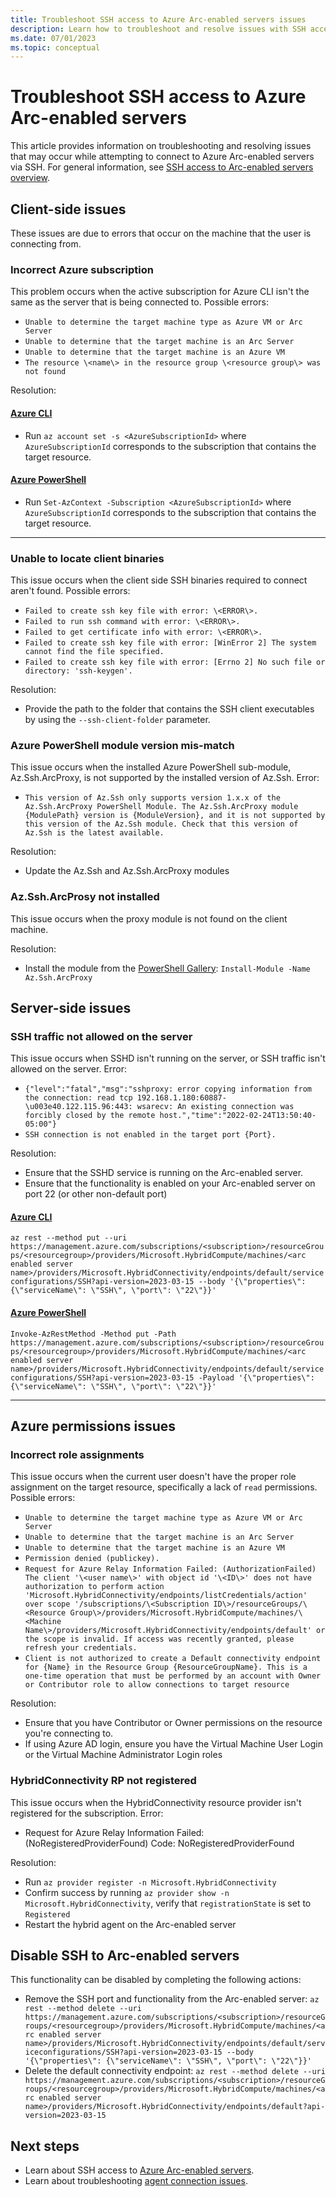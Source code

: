 ```yaml
---
title: Troubleshoot SSH access to Azure Arc-enabled servers issues
description: Learn how to troubleshoot and resolve issues with SSH access to Arc-enabled servers.
ms.date: 07/01/2023
ms.topic: conceptual
---
```


# Troubleshoot SSH access to Azure Arc-enabled servers

This article provides information on troubleshooting and resolving issues that may occur while attempting to connect to Azure Arc-enabled servers via SSH.
For general information, see [SSH access to Arc-enabled servers overview](./ssh-arc-overview.md).

## Client-side issues

These issues are due to errors that occur on the machine that the user is connecting from.

### Incorrect Azure subscription

This problem occurs when the active subscription for Azure CLI isn't the same as the server that is being connected to. Possible errors:

- `Unable to determine the target machine type as Azure VM or Arc Server`
- `Unable to determine that the target machine is an Arc Server`
- `Unable to determine that the target machine is an Azure VM`
- `The resource \<name\> in the resource group \<resource group\> was not found`

Resolution:

#### [Azure CLI](#tab/azure-cli)

- Run ```az account set -s <AzureSubscriptionId>``` where `AzureSubscriptionId` corresponds to the subscription that contains the target resource.

#### [Azure PowerShell](#tab/azure-powershell)

- Run ```Set-AzContext -Subscription <AzureSubscriptionId>``` where `AzureSubscriptionId` corresponds to the subscription that contains the target resource.

---

### Unable to locate client binaries

This issue occurs when the client side SSH binaries required to connect aren't found. Possible errors:

- `Failed to create ssh key file with error: \<ERROR\>.`
- `Failed to run ssh command with error: \<ERROR\>.`
- `Failed to get certificate info with error: \<ERROR\>.`
- `Failed to create ssh key file with error: [WinError 2] The system cannot find the file specified.`
- `Failed to create ssh key file with error: [Errno 2] No such file or directory: 'ssh-keygen'.`

Resolution:

- Provide the path to the folder that contains the SSH client executables by using the ```--ssh-client-folder``` parameter.

### Azure PowerShell module version mis-match 
This issue occurs when the installed Azure PowerShell sub-module, Az.Ssh.ArcProxy, is not supported by the installed version of Az.Ssh. Error:
- `This version of Az.Ssh only supports version 1.x.x of the Az.Ssh.ArcProxy PowerShell Module. The Az.Ssh.ArcProxy module {ModulePath} version is {ModuleVersion}, and it is not supported by this version of the Az.Ssh module. Check that this version of Az.Ssh is the latest available.`

Resolution:

- Update the Az.Ssh and Az.Ssh.ArcProxy modules

### Az.Ssh.ArcProsy not installed
This issue occurs when the proxy module is not found on the client machine.

Resolution:

- Install the module from the [PowerShell Gallery](https://www.powershellgallery.com/packages/Az.Ssh.ArcProxy): `Install-Module -Name Az.Ssh.ArcProxy`

## Server-side issues

### SSH traffic not allowed on the server
This issue occurs when SSHD isn't running on the server, or SSH traffic isn't allowed on the server. Error:

- `{"level":"fatal","msg":"sshproxy: error copying information from the connection: read tcp 192.168.1.180:60887-\u003e40.122.115.96:443: wsarecv: An existing connection was forcibly closed by the remote host.","time":"2022-02-24T13:50:40-05:00"}`
- `SSH connection is not enabled in the target port {Port}. `

Resolution:
 - Ensure that the SSHD service is running on the Arc-enabled server.
 - Ensure that the functionality is enabled on your Arc-enabled server on port 22 (or other non-default port) 

#### [Azure CLI](#tab/azure-cli)

```az rest --method put --uri https://management.azure.com/subscriptions/<subscription>/resourceGroups/<resourcegroup>/providers/Microsoft.HybridCompute/machines/<arc enabled server name>/providers/Microsoft.HybridConnectivity/endpoints/default/serviceconfigurations/SSH?api-version=2023-03-15 --body '{\"properties\": {\"serviceName\": \"SSH\", \"port\": \"22\"}}'```

#### [Azure PowerShell](#tab/azure-powershell)

```Invoke-AzRestMethod -Method put -Path https://management.azure.com/subscriptions/<subscription>/resourceGroups/<resourcegroup>/providers/Microsoft.HybridCompute/machines/<arc enabled server name>/providers/Microsoft.HybridConnectivity/endpoints/default/serviceconfigurations/SSH?api-version=2023-03-15 -Payload '{\"properties\": {\"serviceName\": \"SSH\", \"port\": \"22\"}}'```

---
   
## Azure permissions issues

### Incorrect role assignments
This issue occurs when the current user doesn't have the proper role assignment on the target resource, specifically a lack of `read` permissions. Possible errors:

- `Unable to determine the target machine type as Azure VM or Arc Server`
- `Unable to determine that the target machine is an Arc Server`
- `Unable to determine that the target machine is an Azure VM`
- `Permission denied (publickey).`
- `Request for Azure Relay Information Failed: (AuthorizationFailed) The client '\<user name\>' with object id '\<ID\>' does not have authorization to perform action 'Microsoft.HybridConnectivity/endpoints/listCredentials/action' over scope '/subscriptions/\<Subscription ID\>/resourceGroups/\<Resource Group\>/providers/Microsoft.HybridCompute/machines/\<Machine Name\>/providers/Microsoft.HybridConnectivity/endpoints/default' or the scope is invalid. If access was recently granted, please refresh your credentials.`
- `Client is not authorized to create a Default connectivity endpoint for {Name} in the Resource Group {ResourceGroupName}. This is a one-time operation that must be performed by an account with Owner or Contributor role to allow connections to target resource`

Resolution:
- Ensure that you have Contributor or Owner permissions on the resource you're connecting to.
- If using Azure AD login, ensure you have the Virtual Machine User Login or the Virtual Machine Administrator Login roles

### HybridConnectivity RP not registered

This issue occurs when the HybridConnectivity resource provider isn't registered for the subscription. Error:

- Request for Azure Relay Information Failed: (NoRegisteredProviderFound) Code: NoRegisteredProviderFound

Resolution:

- Run ```az provider register -n Microsoft.HybridConnectivity```
- Confirm success by running ```az provider show -n Microsoft.HybridConnectivity```, verify that `registrationState` is set to `Registered`
- Restart the hybrid agent on the Arc-enabled server


 ## Disable SSH to Arc-enabled servers
 
 This functionality can be disabled by completing the following actions:
  - Remove the SSH port and functionality from the Arc-enabled server: ```az rest --method delete --uri https://management.azure.com/subscriptions/<subscription>/resourceGroups/<resourcegroup>/providers/Microsoft.HybridCompute/machines/<arc enabled server name>/providers/Microsoft.HybridConnectivity/endpoints/default/serviceconfigurations/SSH?api-version=2023-03-15 --body '{\"properties\": {\"serviceName\": \"SSH\", \"port\": \"22\"}}'```
  - Delete the default connectivity endpoint: ```az rest --method delete --uri https://management.azure.com/subscriptions/<subscription>/resourceGroups/<resourcegroup>/providers/Microsoft.HybridCompute/machines/<arc enabled server name>/providers/Microsoft.HybridConnectivity/endpoints/default?api-version=2023-03-15```


## Next steps

- Learn about SSH access to [Azure Arc-enabled servers](ssh-arc-overview.md).
- Learn about troubleshooting [agent connection issues](troubleshoot-agent-onboard.md).


